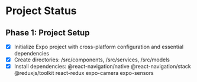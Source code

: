 # Project Status

## Phase 1: Project Setup
- [x] Initialize Expo project with cross-platform configuration and essential dependencies
- [x] Create directories: /src/components, /src/services, /src/models
- [x] Install dependencies: @react-navigation/native @react-navigation/stack @reduxjs/toolkit react-redux expo-camera expo-sensors